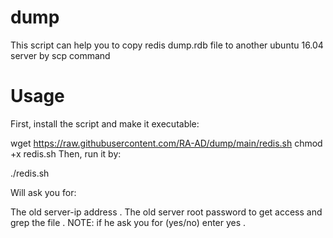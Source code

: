 # dump

This script can help you to copy redis dump.rdb file to another ubuntu 16.04 server by scp command

# Usage
First, install the script and make it executable:

wget https://raw.githubusercontent.com/RA-AD/dump/main/redis.sh
chmod +x redis.sh
Then, run it by:

./redis.sh

Will ask you for:

The old server-ip address .
The old server root password to get access and grep the file .
NOTE: if he ask you for (yes/no) enter yes .
